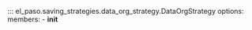::: el_paso.saving_strategies.data_org_strategy.DataOrgStrategy
    options:
      members:
        - __init__